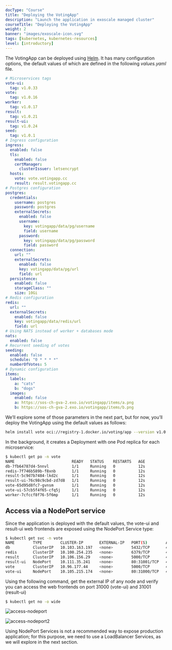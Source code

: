 ```yaml
---
docType: "Course"
title: "Deploying the VotingApp"
description: "Launch the application in exoscale managed cluster"
courseTitle: "Deploying the VotingApp"
weight: 2
banner: "images/exoscale-icon.svg"
tags: [kubernetes, kubernetes-resources]
level: [introductory]
---
```


The VotingApp can be deployed using [Helm](https://helm.sh). It has many configuration options, the default values of which are defined in the following *values.yaml* file.

```yaml {filename="values.yaml"}
# Microservices tags
vote-ui:
  tag: v1.0.33
vote:
  tag: v1.0.16
worker:
  tag: v1.0.17
result:
  tag: v1.0.21
result-ui:
  tag: v1.0.24
seed:
  tag: v1.0.1
# Ingress configuration
ingress:
  enabled: false
  tls:
    enabled: false
    certManager:
      clusterIssuer: letsencrypt
  hosts:
    vote: vote.votingapp.cc
    result: result.votingapp.cc
# Postgres configuration
postgres:
  credentials:
    username: postgres
    password: postgres
    externalSecrets:
      enabled: false
      username:
        key: votingapp/data/pg/username
        field: username
      password:
        key: votingapp/data/pg/password
        field: password
  connection:
    url: ""
    externalSecrets:
      enabled: false
      key: votingapp/data/pg/url
      field: url
  persistence:
    enabled: false
    storageClass: ""
    size: 10Gi
# Redis configuration
redis:
  url: ""
  externalSecrets:
    enabled: false
    key: votingapp/data/redis/url
    field: url
# Using NATS instead of worker + databases mode
nats:
  enabled: false
# Recurrent seeding of votes
seeding:
  enabled: false
  schedule: "0 * * * *"
  numberOfVotes: 5
# Dynamic configuration
items:
  labels:
    a: "cats"
    b: "dogs"
  images:
    enabled: false
    a: https://sos-ch-gva-2.exo.io/votingapp/items/a.png
    b: https://sos-ch-gva-2.exo.io/votingapp/items/b.png
```

We’ll explore some of those parameters in the next part, but for now, you’ll deploy the VotingApp using the default values as follows:

```bash
helm install vote oci://registry-1.docker.io/voting/app --version v1.0.36 --namespace vote --create-namespace
```

In the background, it creates a Deployment with one Pod replica for each microservice:

```bash
$ kubectl get po -n vote
NAME                         READY   STATUS    RESTARTS   AGE
db-7fb64787d4-5nnvl          1/1     Running   0          12s
redis-7f746b589b-f8xnb       1/1     Running   0          12s
result-5c9d7b7484-lkd2c      1/1     Running   0          12s
result-ui-76c98c9cbd-zd7d8   1/1     Running   0          12s
vote-65d95d8fc7-gvnsm        1/1     Running   0          12s
vote-ui-57cb5f4f65-cfq5j     1/1     Running   0          12s
worker-7cfccf8f76-5f6mp      1/1     Running   0          12s
```

## Access via a NodePort service

Since the application is deployed with the default values, the vote-ui and result-ui web frontends are exposed using the NodePort Service type:

```bash
$ kubectl get svc -n vote
NAME        TYPE        CLUSTER-IP       EXTERNAL-IP   PORT(S)        AGE
db          ClusterIP   10.103.163.197   <none>        5432/TCP       49s
redis       ClusterIP   10.100.254.235   <none>        6379/TCP       49s
result      ClusterIP   10.106.156.29    <none>        5000/TCP       49s
result-ui   NodePort    10.111.35.241    <none>        80:31001/TCP   49s
vote        ClusterIP   10.96.177.44     <none>        5000/TCP       49s
vote-ui     NodePort    10.105.215.174   <none>        80:31000/TCP   49s
```

Using the following command, get the external IP of any node and verify you can access the web frontends on port 31000 (vote-ui) and 31001 (result-ui)

```bash
$ kubectl get no -o wide
```

![access-nodeport](access-nodeport)

![access-nodeport2](access-nodeport2)

Using NodePort Services is not a recommended way to expose production application; for this purpose, we need to use a LoadBalancer Services, as we will explore in the next section.
